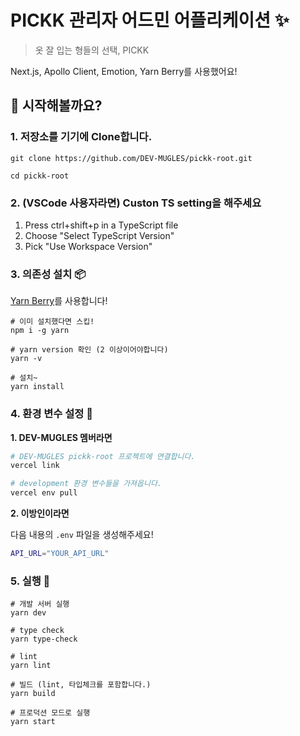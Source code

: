 # PICKK 관리자 어드민 어플리케이션 ✨

> 옷 잘 입는 형들의 선택, PICKK

Next.js, Apollo Client, Emotion, Yarn Berry를 사용했어요!

## 🙋 시작해볼까요?

### 1. 저장소를 기기에 Clone합니다.

```shell
git clone https://github.com/DEV-MUGLES/pickk-root.git

cd pickk-root
```

### 2. (VSCode 사용자라면) Custon TS setting을 해주세요

1. Press ctrl+shift+p in a TypeScript file
2. Choose "Select TypeScript Version"
3. Pick "Use Workspace Version"

### 3. 의존성 설치 📦

[Yarn Berry](https://yarnpkg.com/getting-started)를 사용합니다!

```shell
# 이미 설치했다면 스킵!
npm i -g yarn

# yarn version 확인 (2 이상이어야합니다)
yarn -v

# 설치~
yarn install
```

### 4. 환경 변수 설정 🔧

**1. DEV-MUGLES 멤버라면**

```sh
# DEV-MUGLES pickk-root 프로젝트에 연결합니다.
vercel link

# development 환경 변수들을 가져옵니다.
vercel env pull
```

**2. 이방인이라면**

다음 내용의 `.env` 파일을 생성해주세요!

```sh
API_URL="YOUR_API_URL"
```

### 5. 실행 🏃

```shell
# 개발 서버 실행
yarn dev

# type check
yarn type-check

# lint
yarn lint

# 빌드 (lint, 타입체크를 포함합니다.)
yarn build

# 프로덕션 모드로 실행
yarn start
```
